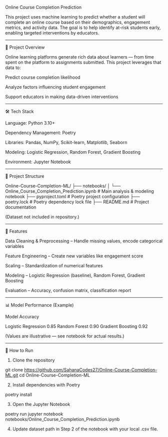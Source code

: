Online Course Completion Prediction

This project uses machine learning to predict whether a student will complete an online course based on their demographics, engagement metrics, and activity data.
The goal is to help identify at-risk students early, enabling targeted interventions by educators.


---

📌 Project Overview

Online learning platforms generate rich data about learners — from time spent on the platform to assignments submitted.
This project leverages that data to:

Predict course completion likelihood

Analyze factors influencing student engagement

Support educators in making data-driven interventions



---

🛠 Tech Stack

Language: Python 3.10+

Dependency Management: Poetry

Libraries: Pandas, NumPy, Scikit-learn, Matplotlib, Seaborn

Modeling: Logistic Regression, Random Forest, Gradient Boosting

Environment: Jupyter Notebook



---

📂 Project Structure

Online-Course-Completion-ML/
├── notebooks/
│   └── Online_Course_Completion_Prediction.ipynb   # Main analysis & modeling notebook
├── pyproject.toml                                   # Poetry project configuration
├── poetry.lock                                      # Poetry dependency lock file
├── README.md                                        # Project documentation

(Dataset not included in repository.)


---

🚀 Features

Data Cleaning & Preprocessing – Handle missing values, encode categorical variables

Feature Engineering – Create new variables like engagement score

Scaling – Standardization of numerical features

Modeling – Logistic Regression (baseline), Random Forest, Gradient Boosting

Evaluation – Accuracy, confusion matrix, classification report



---

📊 Model Performance (Example)

Model	Accuracy

Logistic Regression	0.85
Random Forest	0.90
Gradient Boosting	0.92


(Values are illustrative — see notebook for actual results.)


---

📜 How to Run

1. Clone the repository

git clone https://github.com/SahanaCodes27/Online-Course-Completion-ML.git
cd Online-Course-Completion-ML


2. Install dependencies with Poetry

poetry install


3. Open the Jupyter Notebook

poetry run jupyter notebook notebooks/Online_Course_Completion_Prediction.ipynb


4. Update dataset path in Step 2 of the notebook with your local .csv file.
